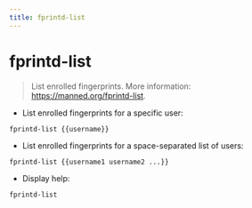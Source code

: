 ```yaml
---
title: fprintd-list
---
```

# fprintd-list

> List enrolled fingerprints.
> More information: <https://manned.org/fprintd-list>.

- List enrolled fingerprints for a specific user:

`fprintd-list {{username}}`

- List enrolled fingerprints for a space-separated list of users:

`fprintd-list {{username1 username2 ...}}`

- Display help:

`fprintd-list`
